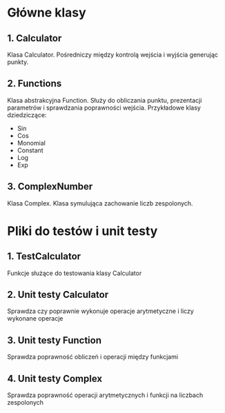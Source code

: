 # Główne klasy

## 1. Calculator
Klasa Calculator.
Pośredniczy między kontrolą wejścia i wyjścia generując punkty.
    
## 2. Functions
Klasa abstrakcyjna Function.
Służy do obliczania punktu, prezentacji parametrów i sprawdzania poprawności wejścia.
Przykładowe klasy dziedziczące:
- Sin
- Cos
- Monomial
- Constant
- Log
- Exp

## 3. ComplexNumber
Klasa Complex.
Klasa symulująca zachowanie liczb zespolonych.


# Pliki do testów i unit testy

## 1. TestCalculator
Funkcje służące do testowania klasy Calculator

## 2. Unit testy Calculator
Sprawdza czy poprawnie wykonuje operacje arytmetyczne i liczy wykonane operacje
    
## 3. Unit testy Function
Sprawdza poprawność obliczeń i operacji między funkcjami

## 4. Unit testy Complex
Sprawdza poprawność operacji arytmetycznych i funkcji na liczbach zespolonych